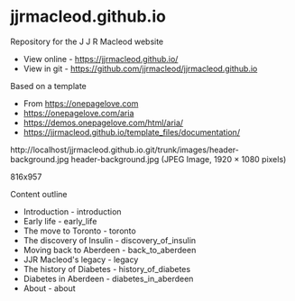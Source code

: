 # jjrmacleod.github.io
Repository for the J J R Macleod website

* View online - https://jjrmacleod.github.io/
* View in git - https://github.com/jjrmacleod/jjrmacleod.github.io

Based on a template 
* From https://onepagelove.com
* https://onepagelove.com/aria
* https://demos.onepagelove.com/html/aria/
* https://jjrmacleod.github.io/template_files/documentation/



http://localhost/jjrmacleod.github.io.git/trunk/images/header-background.jpg
header-background.jpg (JPEG Image, 1920 × 1080 pixels)

816x957


Content outline
* Introduction - introduction
* Early life - early_life
* The move to Toronto - toronto
* The discovery of Insulin - discovery_of_insulin
* Moving back to Aberdeen - back_to_aberdeen
* JJR Macleod's legacy - legacy
* The history of Diabetes - history_of_diabetes
* Diabetes in Aberdeen - diabetes_in_aberdeen
* About  - about





